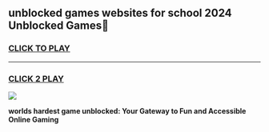 
## unblocked games websites for school 2024 Unblocked Games👋
<h3>
<a href="https://premium.freeplayer.one?title=unblocked_games_websites_for_school_2024&ref=16F">CLICK TO PLAY</a></h3>
<hr>

<h3>
<a href="https://premium.freeplayer.one?title=unblocked_games_websites_for_school_2024&ref=16F">CLICK 2 PLAY</a>
  
</h3>

<a href="https://premium.freeplayer.one?title=unblocked_games_websites_for_school_2024&ref=16F/"><img src="https://clearcache.store/games.png"></a>


**worlds hardest game unblocked: Your Gateway to Fun and Accessible Online Gaming**
